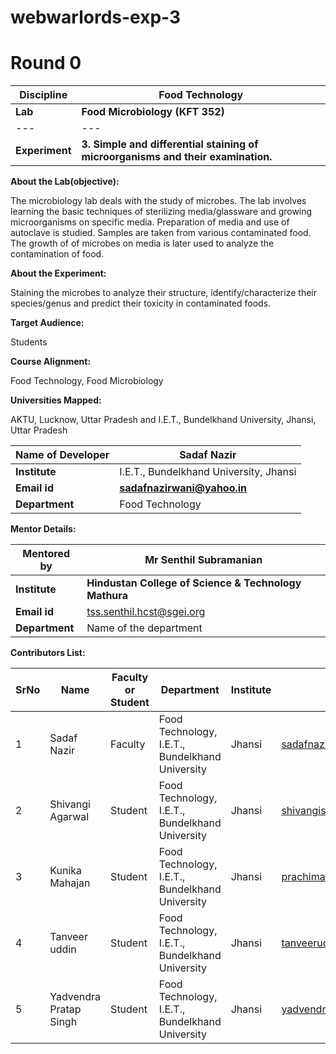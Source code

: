 # webwarlords-exp-3
# Round 0

| **Discipline** | **Food Technology** |
| --- | --- |
| **Lab** | **Food Microbiology (KFT 352)** |
| --- | --- |
| **Experiment** | **3. Simple and differential staining of microorganisms and their examination.** |

**About the Lab(objective):**

The microbiology lab deals with the study of microbes. The lab involves learning the basic techniques of sterilizing media/glassware and growing microorganisms on specific media. Preparation of media and use of autoclave is studied. Samples are taken from various contaminated food. The growth of of microbes on media is later used to analyze the contamination of food.

**About the Experiment:**

Staining the microbes to analyze their structure, identify/characterize their species/genus and predict their toxicity in contaminated foods.

**Target Audience:**

Students

**Course Alignment:**

Food Technology, Food Microbiology

**Universities Mapped:**

AKTU, Lucknow, Uttar Pradesh and I.E.T., Bundelkhand University, Jhansi, Uttar Pradesh

| **Name of Developer** | **Sadaf Nazir** |
| --- | --- |
| **Institute** | I.E.T., Bundelkhand University, Jhansi |
| **Email id** | [**sadafnazirwani@yahoo.in**](mailto:sadafnazirwani@yahoo.in) |
| **Department** | Food Technology |


**Mentor Details:**

| **Mentored by** | **Mr Senthil Subramanian** |
| --- | --- |
| **Institute** | **Hindustan College of Science & Technology Mathura** |
| **Email id** | [tss.senthil.hcst@sgei.org](mailto:tss.senthil.hcst@sgei.org) |
| **Department** | Name of the department |

**Contributors List:**

| **SrNo** | **Name** | **Faculty or Student** | **Department** | **Institute** | **Email id** |
| --- | --- | --- | --- | --- | --- |
| 1 | Sadaf Nazir | Faculty | Food Technology, I.E.T., Bundelkhand University | Jhansi | sadafnazirwani@yahoo.in |
| 2 | Shivangi Agarwal | Student | Food Technology, I.E.T., Bundelkhand University | Jhansi | shivangishivi2899@gmail.com |
| 3 | Kunika Mahajan | Student | Food Technology, I.E.T., Bundelkhand University | Jhansi | prachimahajan4@gmail.com |
| 4 | Tanveer uddin | Student | Food Technology, I.E.T., Bundelkhand University | Jhansi | tanveeruddini.nizami9@gmail.com |
| 5 | Yadvendra Pratap Singh | Student | Food Technology, I.E.T., Bundelkhand University | Jhansi | yadvendra11ps@gmail.com |
